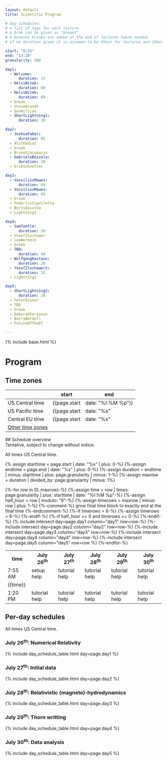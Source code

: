 ```yaml
---
layout: default
title: Scientific Program

# day schedules:
# a list of tags for each lecture
# a brak can be given as "breakX"
# 5 minutes breaks are added at the end of lectures hwere needed
# if no duration given it is assumed to be 45min for lectures and 20min for a break

start: "8:25"
end: "13:20"
granularity: 300

day1:
  - Welcome:
      duration: 15
  - HelviWitek:
      duration: 60
  - HelviWitek:
      duration: 60
  - break
  - SteveBrandt
  - DonWillcox
  - ShortLightning1:
      duration: 30

day2:
  - JoshuaFaber:
      duration: 95
  - AtulKedia2
  - break
  - BrunoGiacomazzo
  - GabrieleBozzola:
      duration: 30
  - ErikSchnetter

day3:
  - VassiliosMewes:
      duration: 60
  - VassiliosMewes:
      duration: 65
  - break
  - FedericoCipolletta
  - BorisDaszuta
  - Lightning1

day4:
  - SamTootle:
      duration: 30
  - YosefZlochower
  - LeoWerneck
  - break
  - TBD:
      duration: 40
  - WolfgangKastaun:
      duration: 20
  - YosefZlochower2:
      duration: 25
  - Lightning2

day5:
  - ShortLightning2:
      duration: 30
  - PeterDiener
  - TBD
  - break
  - DeborahFerguson
  - BarryWardell
  - FutureOfTheET

---
```


{% include base.html %}


<div class="col-xs-12">
<h1>Program</h1>

<!-- one of https://getbootstrap.com/docs/3.4/components/#alerts -->

</div>

<div class="col-xs-6">
<h2>Time zones</h2>

<div class="tzinfo" markdown="1">

|                 |  start                            |  end                            |
|-----------------|-----------------------------------|---------------------------------|
| US Central time | {{page.start | date: "%I:%M %p"}} | {{page.end | date: "%I:%M %p"}} |
| US Pacific time | {{page.start | date: "%s" | minus: 7200 | date: "%I:%M %p"}} | {{page.end | date: "%s" | minus: 7200 | date: "%I:%M %p"}} |
| Central EU time | {{page.start | date: "%s" | plus: 25200 | date: "%I:%M %p"}} | {{page.end | date: "%s" | plus: 25200 | date: "%I:%M %p"}} |
| [Other time zones](https://www.timeanddate.com/worldclock/converter.html?iso=20210726T140000&p1=64&p2=51&p3=78&p4=141&p5=176&p6=33&p7=538&p8=240) |  |

</div> <!--tzinfo-->
</div>


<div class="col-xs-12" markdown="1">
## Schedule overview
<div class="alert alert-warning" role="alert">
Tentative, subject to change without notice.
</div>

All times US Central time.

{% assign starttime = page.start | date: "%s" | plus: 0-%}
{%-assign endtime = page.end | date: "%s" | plus: 0-%}
{%-assign duration = endtime | minus: starttime | plus: page.granularity | minus: 1-%}
{%-assign maxrow = duration | divided_by: page.granularity | minus: 1%}

<table class="schedule">
<tr><th> time </th>
<th> July 26<sup>th</sup> </th>
<th> July 27<sup>th</sup> </th>
<th> July 28<sup>th</sup> </th>
<th> July 29<sup>th</sup> </th>
<th> July 30<sup>th</sup> </th>
</tr>
<tr><td>7:55 AM</td>
  <td>setup help</td>
  <td>tutorial help</td>
  <td>tutorial help</td>
  <td>tutorial help</td>
  <td>tutorial help</td>
</tr>
{%-for row in (0..maxrow)-%}
  {%-assign time = row | times: page.granularity | plus: starttime | date: "%I:%M %p"-%}
  {%-assign half_hour = row | modulo: "6"-%}
  {%-assign timerows = maxrow | minus: row | plus: 1-%}
  {%-comment-%} grow final time block to exactly end at the final time {%-endcomment-%}
  {%-if timerows > 6-%}
    {%-assign timerows = 6-%}
  {%-endif-%}
  <tr>
  {%-if half_hour == 0 and timerows >= 0-%}
  <td rowspan={{timerows}} {% cycle "time": "style='background: #EEE'", ""-%}> {{time}}</td>
  {%-endif-%}
  {% include intersect day=page.day1 column="day1" row=row-%}
  {%-include intersect day=page.day2 column="day2" row=row-%}
  {%-include intersect day=page.day3 column="day3" row=row-%}
  {%-include intersect day=page.day4 column="day4" row=row-%}
  {%-include intersect day=page.day5 column="day5" row=row %}
  </tr>
{%-endfor-%}
<tr><td>1:20 PM</td>
  <td>tutorial help</td>
  <td>tutorial help</td>
  <td>tutorial help</td>
  <td>tutorial help</td>
  <td>tutorial help</td>
</tr>
</table>

</div>

<div class="col-xs-12">
<h2>Per-day schedules</h2>

All times US Central time.

<div class="row fix">

<div class="col-sm-6">
<h3>July 26<sup>th</sup>: Numerical Relativity</h3>

{% include day_schedule_table.html day=page.day1 %}

</div>

<div class="col-sm-6">
<h3>July 27<sup>th</sup>: Initial data</h3>

{% include day_schedule_table.html day=page.day2 %}

</div>

<div class="col-sm-6">
<h3>July 28<sup>th</sup>: Relativistic (magneto)-hydrodynamics</h3>

{% include day_schedule_table.html day=page.day3 %}

</div>

<div class="col-sm-6">
<h3>July 29<sup>th</sup>: Thorn writting</h3>

{% include day_schedule_table.html day=page.day4 %}

</div>

<div class="col-sm-6">
<h3>July 30<sup>th</sup>: Data analysis</h3>

{% include day_schedule_table.html day=page.day5 %}

</div>

</div> <!-- row -->
</div> <!-- per-day schedule -->


